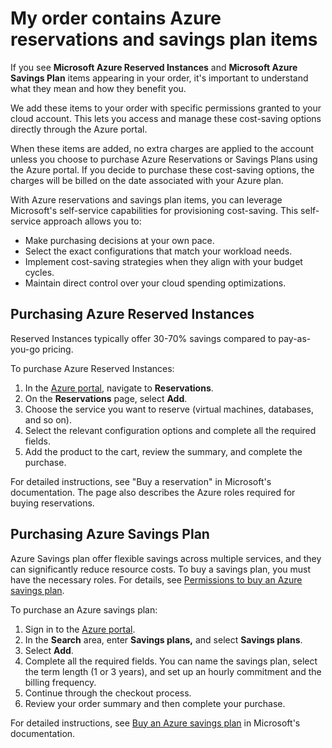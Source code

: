 # My order contains Azure reservations and savings plan items

If you see **Microsoft Azure Reserved Instances** and **Microsoft Azure Savings Plan** items appearing in your order, it's important to understand what they mean and how they benefit you.

We add these items to your order with specific permissions granted to your cloud account. This lets you access and manage these cost-saving options directly through the Azure portal.&#x20;

When these items are added, no extra charges are applied to the account unless you choose to purchase Azure Reservations or Savings Plans using the Azure portal. If you decide to purchase these cost-saving options, the charges will be billed on the date associated with your Azure plan.

With Azure reservations and savings plan items, you can leverage Microsoft's self-service capabilities for provisioning cost-saving. This self-service approach allows you to:

* Make purchasing decisions at your own pace.
* Select the exact configurations that match your workload needs.
* Implement cost-saving strategies when they align with your budget cycles.
* Maintain direct control over your cloud spending optimizations.

## Purchasing Azure Reserved Instances <a href="#how-to-purchase-azure-reserved-instances" id="how-to-purchase-azure-reserved-instances"></a>

Reserved Instances typically offer 30-70% savings compared to pay-as-you-go pricing.&#x20;

To purchase Azure Reserved Instances:

1. In the [Azure portal](https://portal.azure.com/), navigate to **Reservations**.
2. On the **Reservations** page, select **Add**.
3. Choose the service you want to reserve (virtual machines, databases, and so on).
4. Select the relevant configuration options and complete all the required fields.
5. Add the product to the cart, review the summary, and complete the purchase.

For detailed instructions, see "Buy a reservation" in Microsoft's documentation. The page also describes the Azure roles required for buying reservations.

## Purchasing Azure Savings Plan <a href="#how-to-purchase-azure-reserved-instances" id="how-to-purchase-azure-reserved-instances"></a>

Azure Savings plan offer flexible savings across multiple services, and they can significantly reduce resource costs. To buy a savings plan, you must have the necessary roles. For details, see [Permissions to buy an Azure savings plan](https://learn.microsoft.com/en-us/azure/cost-management-billing/savings-plan/permission-buy-savings-plan).

To purchase an Azure savings plan:

1. Sign in to the [Azure portal](https://portal.azure.com/).
2. In the **Search** area, enter **Savings plans,** and select **Savings plans**.
3. Select **Add**.
4. Complete all the required fields. You can name the savings plan, select   &#x20;the term length (1 or 3 years), and set up an hourly commitment and the billing frequency.
5. Continue through the checkout process.
6. Review your order summary and then complete your purchase.

For detailed instructions, see [Buy an Azure savings plan](https://learn.microsoft.com/en-us/azure/cost-management-billing/savings-plan/buy-savings-plan) in Microsoft's documentation.&#x20;
